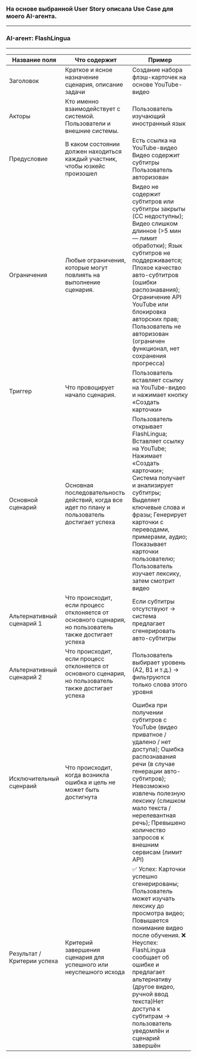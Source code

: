 ### На основе выбранной User Story опиcала Use Case для моего AI-агента.
____
### AI-агент: FlashLingua
___

| Название поля    | Что содержит | Пример |
|-------------|----------|----------|
| Заголовок    |   Краткое и ясное назначение сценария, описание задачи | Создание набора флэш-карточек на основе YouTube-видео|
| Акторы    |   Кто именно взаимодействует с системой. Пользователи и внешние системы. |Пользователь изучающий иностранный язык |
| Предусловие   | В каком состоянии должен находиться каждый участник, чтобы юзкейс произошел   | Есть ссылка на YouTube-видео Видео содержит субтитры Пользователь авторизован|
| Ограничения    | Любые ограничения, которые могут повлиять на выполнение сценария.   |Видео не содержит субтитров или субтитры закрыты (CC недоступны); Видео слишком длинное (>5 мин — лимит обработки); Язык субтитров не поддерживается; Плохое качество авто-субтитров (ошибки распознавания); Ограничение API YouTube или блокировка авторских прав; Пользователь не авторизован (ограничен функционал, нет сохранения прогресса)|
| Триггер    | Что провоцирует начало сценария.   |Пользователь вставляет ссылку на YouTube-видео и нажимает кнопку «Создать карточки»|
| Основной сценарий   | Основная последовательность действий, когда все идет по плану и пользователь достигает успеха   |Пользователь открывает FlashLingua; Вставляет ссылку на YouTube; Нажимает «Создать карточки»; Система получает и анализирует субтитры; Выделяет ключевые слова и фразы; Генерирует карточки с переводами, примерами, аудио; Показывает карточки пользователю; Пользователь изучает лексику, затем смотрит видео|
| Альтернативный сценарий  1  | Что происходит, если процесс отклоняется от основного сценария, но пользователь также достигает успеха   | Если субтитры отсутствуют → система предлагает сгенерировать авто-субтитры|
| Альтернативный сценарий 2   | Что происходит, если процесс отклоняется от основного сценария, но пользователь также достигает успеха | Пользователь выбирает уровень (A2, B1 и т.д.) → фильтруются только слова этого уровня|
| Исключительный сценраий    | Что происходит, когда возникла ошибка и цель не может быть достигнута  |Ошибка при получении субтитров с YouTube (видео приватное / удалено / нет доступа); Ошибка распознавания речи (в случае генерации авто-субтитров); Невозможно извлечь полезную лексику (слишком мало текста / нерелевантная речь); Превышено количество запросов к внешним сервисам (лимит API)|
| Результат / Критерии успеха    | Критерий завершения сценария для успешного или неуспешного исхода   |✅ Успех: Карточки успешно сгенерированы; Пользователь может изучать лексику до просмотра видео; Повышается понимание видео после обучения. ❌ Неуспех: FlashLingua сообщает об ошибке и предлагает альтернативу (другое видео, ручной ввод текста)Нет доступа к субтитрам → пользователь уведомлён и сценарий завершён|

